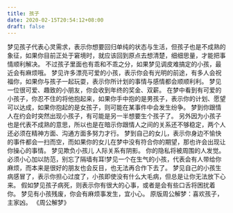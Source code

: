 ```yaml
---
title: 孩子
date: 2020-02-15T20:54:12+08:00
draft: false
---
```


梦见孩子代表心灵需求，表示你想要回归单纯的状态与生活，但孩子也是不成熟的象征，如果你目前正处于窘境时，就应该回到原点去想清楚，细细思量，才能把事情顺利解决。
不过孩子里面也有乖和不乖之分，如果梦见调皮难搞定的小孩，最近会有麻烦哦。
梦见许多漂亮可爱的小孩，表示你会有光明的前途，有多人会祝福你，如果你与孩子一起玩耍，表示你所计划的事情与感情都会顺顺利利。
梦见一位很可爱、趣致的小朋友，你会收到年终的奖金、双薪。
在梦中看到有可爱的小孩子，你忍不住的将他抱起来，如果你手中抱的是男孩子，表示你的计划、愿望可以达成，如果你抱起的是女孩子，则可能在某事件中会发生纷争。
梦到你跟情人在约会时突然出现小孩子，有可能是另一半想要生个孩子了。
另外因为小孩子也是代表不成熟的意思，所以也是在暗示你跟情人之间的关系还不够稳定，两个人还必须在精神方面、沟通方面多努力才行。
梦到自己的女儿，表示你身边不愉快的事件都会一扫而空，而如果你的女儿在梦中没有符合你的期望，那也许会出现让你操心的事情。
梦见欺负小孩儿 人际关系有阴影。
你的隐私将被周围的人发觉。
必须小心加以防范，别忘了隔墙有耳!梦见一个在生气的小孩，代表会有人带给你麻烦，而本来是很好的朋友也会反目，也无法再合作下去了。
梦见自己的小孩生病感冒了，表示你担心过度了，小孩即使没有什么大毛病，但总是让你无法放下心来。
假如梦见孩子病死，则表示你有很大的心事，或者是会有些口舌将困扰着你。
梦见有小孩残废，你会有麻烦事发生，宜小心。
原版周公解梦：喜欢孩子，主家凶。
《周公解梦》